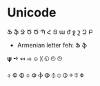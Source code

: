 # Unicode

Ֆ ֆ
Ջ
Ծ Ծ
Պ Հ Ց
ա ժ ջ շ Զ Բ

- Armenian letter feh: Ֆ ֆ


𝛙 ➺ ⤆ ⥤ ⎉ ⩈
◵ ◴ ◷ 

⌽ Ф Φ ⏀ Փ Ⲫ ⵀ ⦽ ⦶ 🜕 ⱇ ⏁ 𐌘
